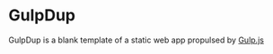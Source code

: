 # GulpDup

GulpDup is a blank template of a static web app propulsed by [Gulp.js](https://gulpjs.com/)
